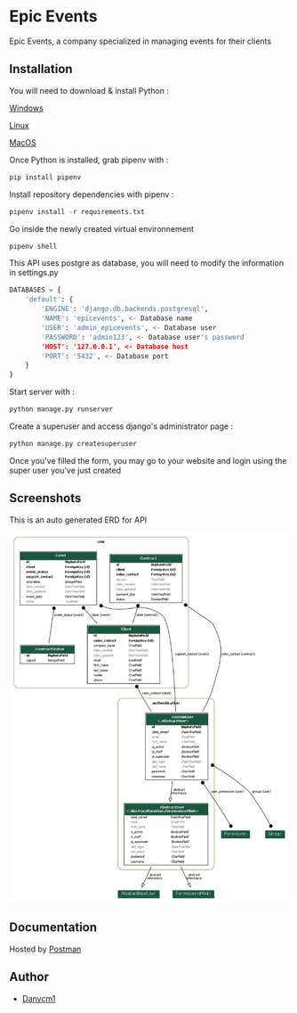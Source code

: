 
# Epic Events
Epic Events, a company specialized in managing events for their clients

## Installation

You will need to download & install Python :

[Windows](https://www.python.org/downloads/windows/)

[Linux](https://www.python.org/downloads/source/)

[MacOS](https://www.python.org/downloads/macos/)

Once Python is installed, grab pipenv with :
```python
pip install pipenv
```


Install repository dependencies with pipenv :
```python
pipenv install -r requirements.txt
```

Go inside the newly created virtual environnement

```python
pipenv shell
```

This API uses postgre as database, you will need to modify the information in settings.py
```python
DATABASES = {
    'default': {
        'ENGINE': 'django.db.backends.postgresql',
        'NAME': 'epicevents', <- Database name
        'USER': 'admin_epicevents', <- Database user
        'PASSWORD': 'admin123', <- Database user's password
        'HOST': '127.0.0.1', <- Database host
        'PORT': '5432', <- Database port
    }
}
```

Start server with :
```python
python manage.py runserver
```

Create a superuser and access django's administrator page :
```python
python manage.py createsuperuser
```

Once you've filled the form, you may go to your website and login using the super user you've just created

## Screenshots
This is an auto generated ERD for API

![CRM ERD](ERD_In_depth.png)


## Documentation

Hosted by [Postman](https://documenter.getpostman.com/view/17664575/UVeDrmgi#91f131d1-4e4c-438a-abe9-91d77763c72d)


## Author

- [Danycm1](https://www.github.com/Danycm1)